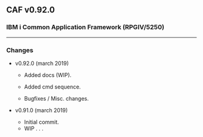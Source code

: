 ## CAF v0.92.0

### IBM i Common Application Framework (RPGIV/5250)

***

### Changes

* v0.92.0 (march 2019)

  * Added docs (WIP).
  
  * Added cmd sequence.
   
  * Bugfixes / Misc. changes.

* v0.91.0 (march 2019)

  * Initial commit.
  * WIP . . .
